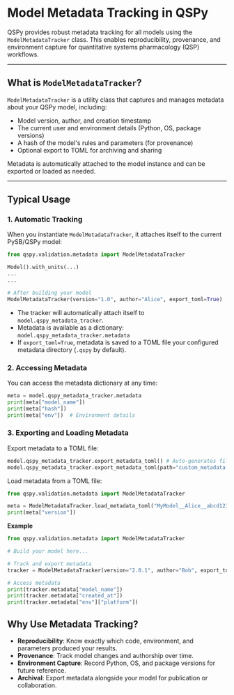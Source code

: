 # Model Metadata Tracking in QSPy

QSPy provides robust metadata tracking for all models using the `ModelMetadataTracker` class. This enables reproducibility, provenance, and environment capture for quantitative systems pharmacology (QSP) workflows.

---

## What is `ModelMetadataTracker`?

`ModelMetadataTracker` is a utility class that captures and manages metadata about your QSPy model, including:

- Model version, author, and creation timestamp
- The current user and environment details (Python, OS, package versions)
- A hash of the model's rules and parameters (for provenance)
- Optional export to TOML for archiving and sharing

Metadata is automatically attached to the model instance and can be exported or loaded as needed.

---

## Typical Usage

### 1. Automatic Tracking

When you instantiate `ModelMetadataTracker`, it attaches itself to the current PySB/QSPy model:

```python
from qspy.validation.metadata import ModelMetadataTracker

Model().with_units(...)
...
...

# After building your model
ModelMetadataTracker(version="1.0", author="Alice", export_toml=True)
```

- The tracker will automatically attach itself to `model.qspy_metadata_tracker`.
- Metadata is available as a dictionary: `model.qspy_metadata_tracker.metadata`
- If `export_toml=True`, metadata is saved to a TOML file your configured metadata directory (`.qspy` by default).

### 2. Accessing Metadata

You can access the metadata dictionary at any time:

```python
meta = model.qspy_metadata_tracker.metadata
print(meta["model_name"])
print(meta["hash"])
print(meta["env"])  # Environment details
```

### 3. Exporting and Loading Metadata

Export metadata to a TOML file:

```python
model.qspy_metadata_tracker.export_metadata_toml() # Auto-generates filename
model.qspy_metadata_tracker.export_metadata_toml(path="custom_metadata.toml")
```

Load metadata from a TOML file:

```python
from qspy.validation.metadata import ModelMetadataTracker

meta = ModelMetadataTracker.load_metadata_toml("MyModel__Alice__abcd1234__2024-07-01.toml")
print(meta["version"])
```

**Example**

```python
from qspy.validation.metadata import ModelMetadataTracker

# Build your model here...

# Track and export metadata
tracker = ModelMetadataTracker(version="2.0.1", author="Bob", export_toml=True)

# Access metadata
print(tracker.metadata["model_name"])
print(tracker.metadata["created_at"])
print(tracker.metadata["env"]["platform"])
```

## Why Use Metadata Tracking?

- **Reproducibility**: Know exactly which code, environment, and parameters produced your results.
- **Provenance**: Track model changes and authorship over time.
- **Environment Capture**: Record Python, OS, and package versions for future reference.
- **Archival**: Export metadata alongside your model for publication or collaboration.
